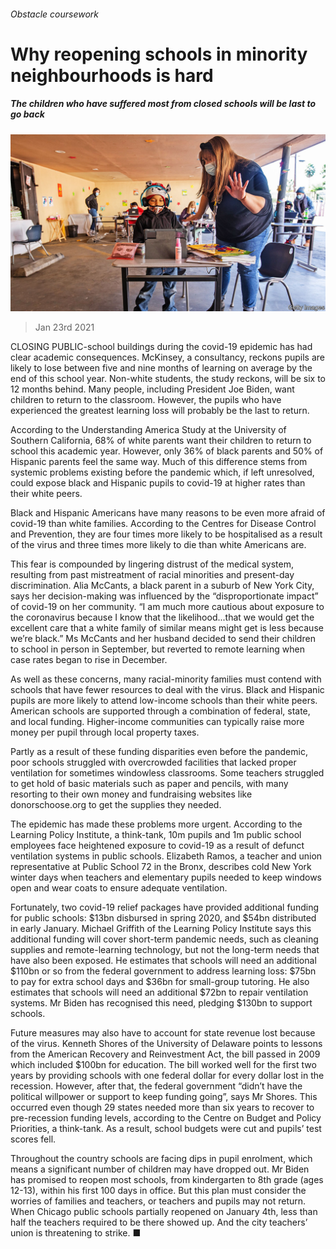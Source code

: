 ###### Obstacle coursework

# Why reopening schools in minority neighbourhoods is hard 

##### The children who have suffered most from closed schools will be last to go back 

![image](images/20210123_USP005_0.jpg) 

> Jan 23rd 2021 


CLOSING PUBLIC-school buildings during the covid-19 epidemic has had clear academic consequences. McKinsey, a consultancy, reckons pupils are likely to lose between five and nine months of learning on average by the end of this school year. Non-white students, the study reckons, will be six to 12 months behind. Many people, including President Joe Biden, want children to return to the classroom. However, the pupils who have experienced the greatest learning loss will probably be the last to return.


According to the Understanding America Study at the University of Southern California, 68% of white parents want their children to return to school this academic year. However, only 36% of black parents and 50% of Hispanic parents feel the same way. Much of this difference stems from systemic problems existing before the pandemic which, if left unresolved, could expose black and Hispanic pupils to covid-19 at higher rates than their white peers.



Black and Hispanic Americans have many reasons to be even more afraid of covid-19 than white families. According to the Centres for Disease Control and Prevention, they are four times more likely to be hospitalised as a result of the virus and three times more likely to die than white Americans are.


This fear is compounded by lingering distrust of the medical system, resulting from past mistreatment of racial minorities and present-day discrimination. Alia McCants, a black parent in a suburb of New York City, says her decision-making was influenced by the “disproportionate impact” of covid-19 on her community. “I am much more cautious about exposure to the coronavirus because I know that the likelihood...that we would get the excellent care that a white family of similar means might get is less because we’re black.” Ms McCants and her husband decided to send their children to school in person in September, but reverted to remote learning when case rates began to rise in December.


As well as these concerns, many racial-minority families must contend with schools that have fewer resources to deal with the virus. Black and Hispanic pupils are more likely to attend low-income schools than their white peers. American schools are supported through a combination of federal, state, and local funding. Higher-income communities can typically raise more money per pupil through local property taxes.


Partly as a result of these funding disparities even before the pandemic, poor schools struggled with overcrowded facilities that lacked proper ventilation for sometimes windowless classrooms. Some teachers struggled to get hold of basic materials such as paper and pencils, with many resorting to their own money and fundraising websites like donorschoose.org to get the supplies they needed.


The epidemic has made these problems more urgent. According to the Learning Policy Institute, a think-tank, 10m pupils and 1m public school employees face heightened exposure to covid-19 as a result of defunct ventilation systems in public schools. Elizabeth Ramos, a teacher and union representative at Public School 72 in the Bronx, describes cold New York winter days when teachers and elementary pupils needed to keep windows open and wear coats to ensure adequate ventilation.


Fortunately, two covid-19 relief packages have provided additional funding for public schools: $13bn disbursed in spring 2020, and $54bn distributed in early January. Michael Griffith of the Learning Policy Institute says this additional funding will cover short-term pandemic needs, such as cleaning supplies and remote-learning technology, but not the long-term needs that have also been exposed. He estimates that schools will need an additional $110bn or so from the federal government to address learning loss: $75bn to pay for extra school days and $36bn for small-group tutoring. He also estimates that schools will need an additional $72bn to repair ventilation systems. Mr Biden has recognised this need, pledging $130bn to support schools.


Future measures may also have to account for state revenue lost because of the virus. Kenneth Shores of the University of Delaware points to lessons from the American Recovery and Reinvestment Act, the bill passed in 2009 which included $100bn for education. The bill worked well for the first two years by providing schools with one federal dollar for every dollar lost in the recession. However, after that, the federal government “didn’t have the political willpower or support to keep funding going”, says Mr Shores. This occurred even though 29 states needed more than six years to recover to pre-recession funding levels, according to the Centre on Budget and Policy Priorities, a think-tank. As a result, school budgets were cut and pupils’ test scores fell.


Throughout the country schools are facing dips in pupil enrolment, which means a significant number of children may have dropped out. Mr Biden has promised to reopen most schools, from kindergarten to 8th grade (ages 12-13), within his first 100 days in office. But this plan must consider the worries of families and teachers, or teachers and pupils may not return. When Chicago public schools partially reopened on January 4th, less than half the teachers required to be there showed up. And the city teachers’ union is threatening to strike. ■

